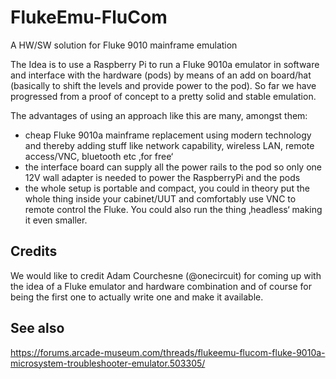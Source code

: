 # FlukeEmu-FluCom
A HW/SW solution for Fluke 9010 mainframe emulation

The Idea is to use a Raspberry Pi to run a Fluke 9010a emulator in software and interface with the hardware (pods) by means
of an add on board/hat (basically to shift the levels and provide power to the pod). So far we have progressed from a proof
of concept to a pretty solid and stable emulation.

The advantages of using an approach like this are many, amongst them:
* cheap Fluke 9010a mainframe replacement using modern technology and thereby adding stuff like network capability, wireless LAN, remote access/VNC, bluetooth etc ‚for free‘
* the interface board can supply all the power rails to the pod so only one 12V wall adapter is needed to power the RaspberryPi and the pods
* the whole setup is portable and compact, you could in theory put the whole thing inside your cabinet/UUT and comfortably use VNC to remote control the Fluke. You could also run the thing ‚headless‘ making it even smaller.

## Credits
We would like to credit Adam Courchesne (@onecircuit) for coming up with the idea of a Fluke emulator and hardware combination
and of course for being the first one to actually write one and make it available.

## See also
https://forums.arcade-museum.com/threads/flukeemu-flucom-fluke-9010a-microsystem-troubleshooter-emulator.503305/ 
